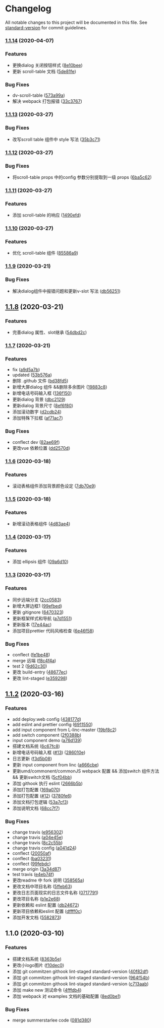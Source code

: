 # Changelog

All notable changes to this project will be documented in this file. See [standard-version](https://github.com/conventional-changelog/standard-version) for commit guidelines.

### [1.1.14](https://github.com/FatriFE/FatriVueUI/compare/v1.1.13...v1.1.14) (2020-04-07)


### Features

* 更换dialog 关闭按钮样式 ([8e10bee](https://github.com/FatriFE/FatriVueUI/commit/8e10beec7b7958d46548797e002ec5c9f95f0ac7))
* 更新 scroll-table 文档 ([5de81fe](https://github.com/FatriFE/FatriVueUI/commit/5de81fee8659031b1ef66fef4e3e913c1106db86))


### Bug Fixes

* dv-scroll-table ([573a99a](https://github.com/FatriFE/FatriVueUI/commit/573a99ad74dfd8e6c1883a1f29a1749a652def45))
* 解决 webpack 打包报错 ([33c3767](https://github.com/FatriFE/FatriVueUI/commit/33c3767d0e5415e2cc04a5c2a4addc7a61e8c2ff))

### [1.1.13](https://github.com/FatriFE/FatriVueUI/compare/v1.1.12...v1.1.13) (2020-03-27)


### Bug Fixes

* 改写scroll table 组件中 style 写法 ([35b3c71](https://github.com/FatriFE/FatriVueUI/commit/35b3c71a1f5f972c7f1f6e6e35696b55010baf5c))

### [1.1.12](https://github.com/FatriFE/FatriVueUI/compare/v1.1.11...v1.1.12) (2020-03-27)


### Bug Fixes

* 将scroll-table props 中的config 参数分别提取到一级 props ([6ba5c62](https://github.com/FatriFE/FatriVueUI/commit/6ba5c62519c2ce89abc328b3e5973187ded8819f))

### [1.1.11](https://github.com/FatriFE/FatriVueUI/compare/v1.1.10...v1.1.11) (2020-03-27)


### Features

* 添加 scroll-table 的响应 ([1490efd](https://github.com/FatriFE/FatriVueUI/commit/1490efd94cec5f2cf9f5d9a7fc32fef9e8bcbb81))

### [1.1.10](https://github.com/FatriFE/FatriVueUI/compare/v1.1.9...v1.1.10) (2020-03-27)


### Features

* 优化 scroll-table 组件 ([85586a9](https://github.com/FatriFE/FatriVueUI/commit/85586a92153b53a2a95b48d69173a29a074ed379))

### [1.1.9](https://github.com/FatriFE/FatriVueUI/compare/v1.1.8...v1.1.9) (2020-03-21)


### Bug Fixes

* 解决dialog组件中报错问题和更新v-slot 写法 ([db56251](https://github.com/FatriFE/FatriVueUI/commit/db562513b6aaefdb476eafd2a25069eb52c237d6))

## [1.1.8](https://github.com/FatriFE/FatriVueUI/compare/v1.1.7...v1.1.8) (2020-03-21)


### Features

* 完善dialog 属性、slot继承 ([54dbd2c](https://github.com/FatriFE/FatriVueUI/commit/54dbd2ca1921b94cdefdeed87ddbd927c71af6ed))

### [1.1.7](https://github.com/FatriFE/FatriVueUI/compare/v1.1.6...v1.1.7) (2020-03-21)


### Features

* fix ([a9d5a7b](https://github.com/FatriFE/FatriVueUI/commit/a9d5a7b0b67e81972577db8dfb1ae8277c8372e9))
* updated ([53b576a](https://github.com/FatriFE/FatriVueUI/commit/53b576a24f61db5d3a0d7199ddb5e8eada21afba))
* 删除 .github 文件 ([bd38fd5](https://github.com/FatriFE/FatriVueUI/commit/bd38fd5029b9039c1fc6f3cb1d048b6d2bbb8640))
* 新增大屏dialog 组件 &&删除多余图片 ([19883c8](https://github.com/FatriFE/FatriVueUI/commit/19883c88fb6ed66aa5b5797e7f06b9787fe7fee4))
* 新增电话号码输入框 ([136f150](https://github.com/FatriFE/FatriVueUI/commit/136f150b73a59c97f805143172d043d7881686d4))
* 更新dialog 背景 ([dbc2129](https://github.com/FatriFE/FatriVueUI/commit/dbc2129d78613b05e68a14170946daf054ae5c72))
* 更新dialog 背景尺寸 ([8ef6f80](https://github.com/FatriFE/FatriVueUI/commit/8ef6f8031301402a263023c835703bde434cee14))
* 添加滚动数字 ([d2cdb24](https://github.com/FatriFE/FatriVueUI/commit/d2cdb24d74d59fc4b56eeaba794afc97057adaa5))
* 添加特殊下拉框 ([af71ac7](https://github.com/FatriFE/FatriVueUI/commit/af71ac7cf9afe5cb84f64c0c20f13d911c272298))


### Bug Fixes

* conflect dev ([82ae69f](https://github.com/FatriFE/FatriVueUI/commit/82ae69f8b4cd4faf316f6b2c9c33ee34d577699a))
* 更改vue 依赖位置 ([dd2570d](https://github.com/FatriFE/FatriVueUI/commit/dd2570d5533fa2874446ef31905f28e00fea73cc))

### [1.1.6](https://github.com/FatriFE/FatriVueUI/compare/v1.1.5...v1.1.6) (2020-03-18)


### Features

* 滚动表格组件添加背景颜色设定 ([7db70e9](https://github.com/FatriFE/FatriVueUI/commit/7db70e9dde66c1b63a4f3144239e0f597ef59f98))

### [1.1.5](https://github.com/FatriFE/FatriVueUI/compare/v1.1.4...v1.1.5) (2020-03-18)


### Features

* 新增滚动表格组件 ([4d83ae4](https://github.com/FatriFE/FatriVueUI/commit/4d83ae4b542e530d67f4a0f8238698572618744e))

### [1.1.4](https://github.com/FatriFE/FatriVueUI/compare/v1.1.3...v1.1.4) (2020-03-17)


### Features

* 添加 ellipsis 组件 ([09a6d10](https://github.com/FatriFE/FatriVueUI/commit/09a6d1044dba05bdbb6826a6f9763cbcbb8dca26))

### [1.1.3](https://github.com/FatriFE/FatriVueUI/compare/v1.2.0...v1.1.3) (2020-03-17)


### Features

* 同步远端分支 ([2cc0583](https://github.com/FatriFE/FatriVueUI/commit/2cc0583515c42eee5a3560b987ae62b2d2398fa8))
* 新增大屏边框1 ([99efbed](https://github.com/FatriFE/FatriVueUI/commit/99efbeda77c297bbf3d0fb7a036e7b022014cbf6))
* 更新 gitignore ([6470323](https://github.com/FatriFE/FatriVueUI/commit/64703231879ae63ca6da1366386fedfe40975821))
* 更新框架样式和导航 ([a7d1551](https://github.com/FatriFE/FatriVueUI/commit/a7d1551f7add7e0c93f717470fbc4710bc4c6ee6))
* 更新版本 ([17e44ac](https://github.com/FatriFE/FatriVueUI/commit/17e44acb1b2c951c38a723e52b0de27341ed58fe))
* 添加项目prettier 代码风格检查 ([6e46f58](https://github.com/FatriFE/FatriVueUI/commit/6e46f583c564a8f04305899d7ed6bf87c18f4d13))


### Bug Fixes

* conflect ([fe1be48](https://github.com/FatriFE/FatriVueUI/commit/fe1be4849954d9f52806c82e0d06c93f73a841ac))
* merge 远端 ([f8c4f4a](https://github.com/FatriFE/FatriVueUI/commit/f8c4f4ada25983d5827b06a3e325e6c1947c3ae0))
* test 2 ([9d62c30](https://github.com/FatriFE/FatriVueUI/commit/9d62c3082e6e72fb7d8f8657b477744db8971f77))
* 更改 build-entry ([48677ec](https://github.com/FatriFE/FatriVueUI/commit/48677eca6618063a5f73a7cf4c4cb663c55c1944))
* 更改 lint-staged ([e359298](https://github.com/FatriFE/FatriVueUI/commit/e359298c0b0c7df2b9793e2a61be68887e526e4e))

## [1.1.2](https://github.com/FatriFE/FatriVueUI/compare/v1.1.0...v1.2.0) (2020-03-16)


### Features

* add deploy:web config ([438177d](https://github.com/FatriFE/FatriVueUI/commit/438177d7b32ba1cd3b27e9985dd26f0e852694b5))
* add eslint and prettier config ([6911550](https://github.com/FatriFE/FatriVueUI/commit/691155027aa0c75775bda9c65816e2736145d503))
* add input component from L-linc-master ([19bf8c2](https://github.com/FatriFE/FatriVueUI/commit/19bf8c2641f48f93afa90b6cd19cbf394e93f619))
* add switch component ([2f0388b](https://github.com/FatriFE/FatriVueUI/commit/2f0388b7401c96ec5c44628d5b635a9bea223e26))
* input component demo ([a76d139](https://github.com/FatriFE/FatriVueUI/commit/a76d139f66dd272596fb3e46b9bff031ffa059ec))
* 搭建文档系统 ([6c67fc8](https://github.com/FatriFE/FatriVueUI/commit/6c67fc81cbf21eeef76efb54360b8ce78c22ae1a))
* 新增电话号码输入框 ([#13](https://github.com/FatriFE/FatriVueUI/issues/13)) ([286010e](https://github.com/FatriFE/FatriVueUI/commit/286010e671639b5fd67f1e3415f5ab4db783550c))
* 日志更新 ([f3d5b08](https://github.com/FatriFE/FatriVueUI/commit/f3d5b0882dedaf449460640820da95822b3c0148))
* 更新 input component from linc ([a666cbe](https://github.com/FatriFE/FatriVueUI/commit/a666cbefbc7b5053d76d9322e9b5538d16bd3f29))
* 更新umd/commonent/commonJS webpack 配置 && 添加switch 组件方法 && 更新switch文档 ([5cf04bb](https://github.com/FatriFE/FatriVueUI/commit/5cf04bbcc1b7cb87210c1fb116779991e6ef8457))
* 添加 githook 执行 eslint ([2666b5b](https://github.com/FatriFE/FatriVueUI/commit/2666b5b4112a87c79cead032cf408cace61930a9))
* 添加打包配置 ([169a070](https://github.com/FatriFE/FatriVueUI/commit/169a070c4996d2de2fc04c17d293c6d455f25019))
* 添加打包配置 ([#12](https://github.com/FatriFE/FatriVueUI/issues/12)) ([3780fe6](https://github.com/FatriFE/FatriVueUI/commit/3780fe6c1ac151a5794509a6b60dd1c7960664fb))
* 添加文档打包逻辑 ([53a7cf3](https://github.com/FatriFE/FatriVueUI/commit/53a7cf3ec446ac388cc82a733902cd3660f710fe))
* 添加说明文档 ([68cc7f7](https://github.com/FatriFE/FatriVueUI/commit/68cc7f73397c6c5bfa192222933a8a52da52f7d5))


### Bug Fixes

* change travis ([e956302](https://github.com/FatriFE/FatriVueUI/commit/e95630283ae2d83f2789aa5fe3ed8eb2451b86de))
* change travis ([a04e45e](https://github.com/FatriFE/FatriVueUI/commit/a04e45e72f1f14321f5f8852e69ffe4fa6fabac3))
* change travis ([8c2c55b](https://github.com/FatriFE/FatriVueUI/commit/8c2c55b5cf63b9b90eaff144dfbaee459a1b3372))
* change travis config ([a041d24](https://github.com/FatriFE/FatriVueUI/commit/a041d24327a6cccf8153e21b1348be6ed2bb4e47))
* conflect ([20050af](https://github.com/FatriFE/FatriVueUI/commit/20050af6218c7771f18c3fefc14e61297599a505))
* conflect ([ba03231](https://github.com/FatriFE/FatriVueUI/commit/ba03231c60f97e0864e3295dc1e9e2a18a1ece25))
* conflect ([99febdc](https://github.com/FatriFE/FatriVueUI/commit/99febdca01f57fe194ad1ab9689ce7105fa4cc42))
* merge origin ([3a34d87](https://github.com/FatriFE/FatriVueUI/commit/3a34d874a782931cbbc4024124efaa6b03080e2a))
* test travis ([e4eb74f](https://github.com/FatriFE/FatriVueUI/commit/e4eb74ff74e055e4f74bd684c5ddf48dfb0c9af4))
* 更改readme 中 fork 说明 ([358565a](https://github.com/FatriFE/FatriVueUI/commit/358565a78377b630c64e399aa1e5ee35c089f0ae))
* 更改文档中项目名称 ([5ffeb63](https://github.com/FatriFE/FatriVueUI/commit/5ffeb63a5d8b86f095d395c08fe1fe54108e0f74))
* 更改日志页面现实的日志文件名称 ([0717791](https://github.com/FatriFE/FatriVueUI/commit/07177917877adcfcfd629e4eeeb9bcad8f6242f7))
* 更改项目名称 ([b1e2e68](https://github.com/FatriFE/FatriVueUI/commit/b1e2e680819fcad4bc666f5187015268a20d7601))
* 更新依赖和 eslint  配置 ([db24672](https://github.com/FatriFE/FatriVueUI/commit/db246723dcf16d12708e6b7d176841b2abc20ab1))
* 更新项目依赖和eslint 配置 ([dffff0c](https://github.com/FatriFE/FatriVueUI/commit/dffff0ca32a26c1cdde846601edbfbb77f3744d0))
* 添加开发文档 ([5582873](https://github.com/FatriFE/FatriVueUI/commit/55828736671dceb4369a80a0ce45b49d2ffb804a))

## 1.1.0 (2020-03-10)


### Features

* 搭建文档系统 ([8363b5e](https://github.com/FatriFE/FatriVueUI/commit/8363b5ef6bdc4b144cf6472564b6cce238829a1b))
* 更改小logo图片 ([f10dec0](https://github.com/FatriFE/FatriVueUI/commit/f10dec028ab3795abd6b1ba94122f7858304a48a))
* 添加 git  commitzen  githook lint-staged standard-version ([40f82df](https://github.com/FatriFE/FatriVueUI/commit/40f82dff9b27d0154999e7bf087abaf3bc516631))
* 添加 git  commitzen  githook lint-staged standard-version ([964f54b](https://github.com/FatriFE/FatriVueUI/commit/964f54bfaf6cb3d45cdb7566632aa4317db6d309))
* 添加 git  commitzen  githook lint-staged standard-version ([c713aab](https://github.com/FatriFE/FatriVueUI/commit/c713aabf228b2c39915a3782bee5d401a7b4bd8b))
* 添加 make new 测试命令 ([4fffdb4](https://github.com/FatriFE/FatriVueUI/commit/4fffdb45a0ff58c6b241b4fa1dfd4624ff54f633))
* 添加 webpack 对 examples 文档的基础配置 ([8ed0be1](https://github.com/FatriFE/FatriVueUI/commit/8ed0be1056f505c2f9b3e2ad82c6c5cee9fbeccb))


### Bug Fixes

* merge summerstarlee code ([081d380](https://github.com/FatriFE/FatriVueUI/commit/081d38086f5c5272c211b6af134745318fb2d005))
